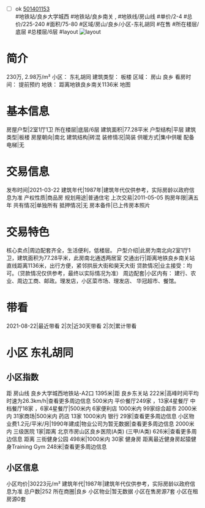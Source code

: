 - [ ] ok [501401153](https://bj.5i5j.com/ershoufang/501401153.html)  
 #地铁站/良乡大学城西 #地铁站/良乡南关 ,  #地铁线/房山线
#单价/2-4 #总价/225-240 #面积/75-80   #区域/房山/良乡/小区-东礼胡同 #在售 #所在楼层/底层 #总楼层/6层 #layout 
![layout](http://image2a.5i5j.com/scm/HOUSE_CUSTOMER/1db2bc00356c4a2a88f2697209300e51.jpg_P5.jpg) 
# 简介 
 230万,  2.98万/m² 
小区： 东礼胡同
建筑类型： 板楼
区域： 房山 良乡
看房时间： 提前预约
地铁： 距离地铁良乡南关1136米 地图
# 基本信息 
 房屋户型|2室1厅1卫
所在楼层|底层/6层
建筑面积|77.28平米
户型结构|平层
建筑类型|板楼
房屋朝向|南北
建筑结构|砖混
装修情况|简装
供暖方式|集中供暖
配备电梯|无
# 交易信息 
 发布时间|2021-03-22
建筑年代|1987年|建筑年代仅供参考，实际房龄以政府信息为准
产权性质|商品房
规划用途|普通住宅
上次交易|2011-05-05
购房年限|满五年
共有情况|单独所有
抵押情况|无
房本备件|已上传房本照片
# 交易特色 
 核心卖点|周边配套齐全，生活便利，低楼层。
户型介绍|此房为南北向2室1厅1卫，建筑面积为77.28平米，此房南北通透两居室
交通出行|距离地铁良乡南关站直线距离1136米，出行方便，紧邻拱辰大街和昊天大街
贷款情况|业主接受：均可。（贷款情况仅供参考，最终以实际情况为准）
周边配套|小区内有：  建行、农业、周边工商、邮政。理发店，小区菜市场、理发店、 华冠超市、餐馆。
# 带看 
 2021-08-22|最近带看	 2|次|近30天带看	 2|次|累计带看
# 小区 东礼胡同
## 小区指数 
 距 房山线 良乡大学城西地铁站-A2口 1395米|距 良乡东关站 222米|高峰时间平均时速为26.3km/h|查看更多周边信息
500米内 平价餐厅249家 ，13家4星餐厅
中档餐厅18家 ，6家4星餐厅|500米内 6家便利店
1000米内 99家综合超市
2000米内 31家商场|500米内 药店 13家
1000米内 银行 29家|查看更多周边信息
小区物业费1.2元/平米/月|1990年建成|物业公司为暂无数据|查看更多周边信息
2000米内 三级医院 1家|距离 北京市房山区良乡医院(A类) (三甲/A类) 626米|查看更多周边信息
距离 三街健身公园 498米|1000米内 30家 健身房
距离最近健身房起猿健身Training Gym 248米|查看更多周边信息
## 小区信息 
 小区均价|30223元/m²
建筑年代|1987年|建筑年代仅供参考，实际房龄以政府信息为准
总户数|252
所在商圈|良乡
小区物业|暂无数据
小区在售房源7套
小区在租房源0套
